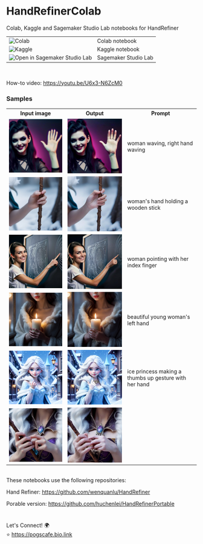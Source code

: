 # HandRefinerColab
Colab, Kaggle and Sagemaker Studio Lab notebooks for HandRefiner

<table>
  <tr>
    <td><a href="https://colab.research.google.com/drive/1j40Y-FyRcJNasLs_8xNuzX_9-EDB2KrY" target="_blank"><img align="left" alt="Colab" title="Open in Colab" src="https://colab.research.google.com/assets/colab-badge.svg" /></a> 
  </td>
    <td>Colab notebook</td>
  </tr>
  <tr>
    <td><a href="https://www.kaggle.com/pogscafe/handrefiner-kaggle/" target="_blank"><img align="left" alt="Kaggle" title="Open in Kaggle" src="https://kaggle.com/static/images/open-in-kaggle.svg" /></a></td>
    <td>Kaggle notebook</td>
  </tr>
  <tr>
    <td><a href="https://studiolab.sagemaker.aws/import/github/wandaweb/HandRefinerColab/blob/main/HandRefiner-SagemakerStudioLab.ipynb" target="_blank"><img align="left" alt="Open in Sagemaker Studio Lab" title="Open in Sagemaker Studio Lab" src="https://studiolab.sagemaker.aws/studiolab.svg" /></a></td>
    <td>Sagemaker Studio Lab</td>
  </tr>
  
</table>
<br/>

How-to video: https://youtu.be/U6x3-N6ZcM0

<h3>Samples</h3>

<table>
  <tr>
    <th>
      Input image
    </th>
    <th>
      Output
    </th>
    <th>
      Prompt
    </th>
  </tr>
  <tr>
    <td align="center">
      <img src="sample/input/waving.jpg" alt="waving-input" width="300px" />
    </td>
    <td align="center">
      <img src="sample/output/s_waving_0.jpg" alt="waving-output" width="300px" />
    </td>
    <td>
      woman waving, right hand waving
    </td>
  </tr>
  <tr>
    <td align="center">
      <img src="sample/input/hand_holding_stick.jpg" alt="holding-stick-input" width="300px" />
    </td>
    <td align="center">
      <img src="sample/output/s_hand_holding_stick_0.jpg" alt="holding-stick-output" width="300px" />
    </td>
    <td>
      woman's hand holding a wooden stick
    </td>
  </tr>
  <tr>
    <td align="center">
      <img src="sample/input/blackboard.jpg" alt="blackboard-input" width="300px" />
    </td>
    <td align="center">
      <img src="sample/output/s_blackboard_0.jpg" alt="blackboard-output" width="300px" />
    </td>
    <td>
      woman pointing with her index finger
    </td>
  </tr>
  <tr>
    <td align="center">
      <img src="sample/input/candle.jpg" alt="candle-input" width="300px" />
    </td>
    <td align="center">
      <img src="sample/output/candle_0.jpg" alt="candle-output" width="300px" />
    </td>
    <td>
      beautiful young woman's left hand
    </td>
  </tr>
  <tr>
    <td align="center">
      <img src="sample/input/ice_princess.jpg" alt="princess-input" width="300px" />
    </td>
    <td align="center">
    <img src="sample/output/s_ice_princess_0.jpg" alt="princess-output" width="300px" />
    </td>
    <td>
      ice princess making a thumbs up gesture with her hand
    </td>
  </tr>
  <tr>
    <td align="center">
      <img src="sample/input/magic_wand.jpg" alt="wand-input" width="300px" />
    </td>
    <td align="center">
      <img src="sample/output/magic_wand_0.jpg" alt="wand-output" width="300px" />
    </td>
    <td>
    </td>
  </tr>
</table>
<br/>
These notebooks use the following repositories:

Hand Refiner: https://github.com/wenquanlu/HandRefiner

Porable version: https://github.com/huchenlei/HandRefinerPortable


#  

Let's Connect! 🌍  
⭐ https://pogscafe.bio.link
